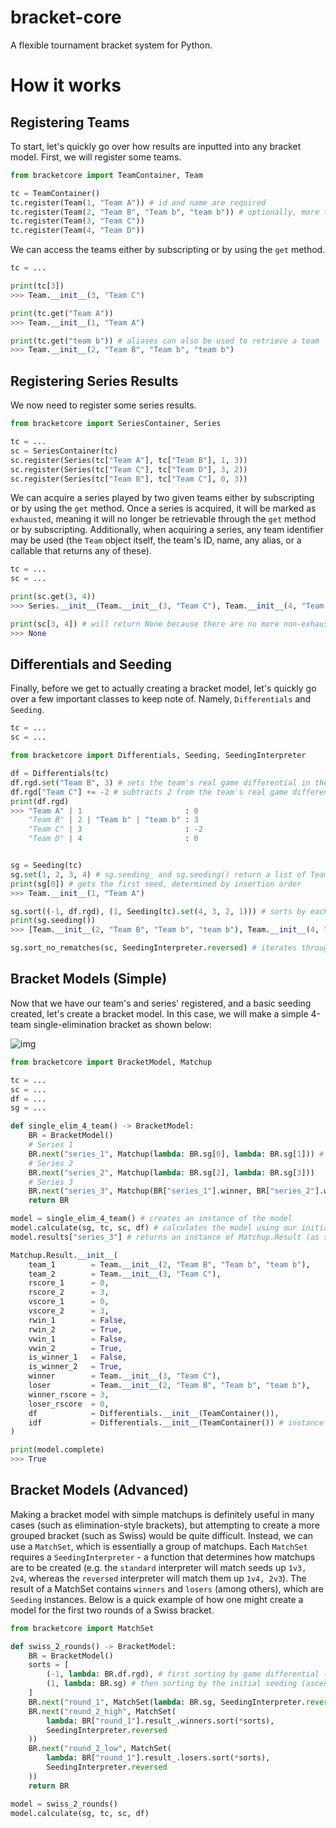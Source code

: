 # bracket-core
A flexible tournament bracket system for Python.

# How it works
## Registering Teams
To start, let's quickly go over how results are inputted into any bracket model. First, we will register some teams.
```py
from bracketcore import TeamContainer, Team

tc = TeamContainer()
tc.register(Team(1, "Team A")) # id and name are required
tc.register(Team(2, "Team B", "Team b", "team b")) # optionally, more team aliases can be provided
tc.register(Team(3, "Team C"))
tc.register(Team(4, "Team D"))
```
We can access the teams either by subscripting or by using the `get` method.
```py
tc = ...

print(tc[3])
>>> Team.__init__(3, "Team C")

print(tc.get("Team A"))
>>> Team.__init__(1, "Team A")

print(tc.get("team b")) # aliases can also be used to retrieve a team
>>> Team.__init__(2, "Team B", "Team b", "team b")
```
## Registering Series Results
We now need to register some series results.
```py
from bracketcore import SeriesContainer, Series

tc = ...
sc = SeriesContainer(tc)
sc.register(Series(tc["Team A"], tc["Team B"], 1, 3))
sc.register(Series(tc["Team C"], tc["Team D"], 3, 2))
sc.register(Series(tc["Team B"], tc["Team C"], 0, 3))
```
We can acquire a series played by two given teams either by subscripting or by using the `get` method. Once a series is acquired, it will be marked as `exhausted`, meaning it will no longer be retrievable through the `get` method or by subscripting. Additionally, when acquiring a series, any team identifier may be used (the `Team` object itself, the team's ID, name, any alias, or a callable that returns any of these).
```py
tc = ...
sc = ...

print(sc.get(3, 4))
>>> Series.__init__(Team.__init__(3, "Team C"), Team.__init__(4, "Team D"), 3, 2)

print(sc[3, 4]) # will return None because there are no more non-exhausted instances of that matchup remaining
>>> None
```
## Differentials and Seeding
Finally, before we get to actually creating a bracket model, let's quickly go over a few important classes to keep note of. Namely, `Differentials` and `Seeding`.
```py
tc = ...
sc = ...

from bracketcore import Differentials, Seeding, SeedingInterpreter

df = Differentials(tc)
df.rgd.set("Team B", 3) # sets the team's real game differential in the DifferentialContainer
df.rgd["Team C"] += -2 # subtracts 2 from the team's real game differential in the DifferentialContainer
print(df.rgd)
>>> "Team A" | 1                       : 0
    "Team B" | 2 | "Team b" | "team b" : 3
    "Team C" | 3                       : -2
    "Team D" | 4                       : 0


sg = Seeding(tc)
sg.set(1, 2, 3, 4) # sg.seeding_ and sg.seeding() return a list of Team objects in insertion order
print(sg[0]) # gets the first seed, determined by insertion order
>>> Team.__init__(1, "Team A")

sg.sort((-1, df.rgd), (1, Seeding(tc).set(4, 3, 2, 1))) # sorts by each team's real game differential (descending), then by each team's position in the given seeding object (ascending)
print(sg.seeding())
>>> [Team.__init__(2, "Team B", "Team b", "team b"), Team.__init__(4, "Team D"), Team.__init__(1, "Team A"), Team.__init__(3, "Team C")]

sg.sort_no_rematches(sc, SeedingInterpreter.reversed) # iterates through all matchup permutations of the current seeding and solidifies only when a seeding is found that has no rematches. Worse seeds' matchups are favored to modified before the better seeds
```
## Bracket Models (Simple)
Now that we have our team's and series' registered, and a basic seeding created, let's create a bracket model. In this case, we will make a simple 4-team single-elimination bracket as shown below:

![img](https://cdn.discordapp.com/attachments/1006995452870271058/1006995476198994040/bracket.PNG)

```py
from bracketcore import BracketModel, Matchup

tc = ...
sc = ...
df = ...
sg = ...

def single_elim_4_team() -> BracketModel:
    BR = BracketModel()
    # Series 1
    BR.next("series_1", Matchup(lambda: BR.sg[0], lambda: BR.sg[1])) # gets the first and second seeded teams from the Seeding, which will be determined when the bracket gets calculated. We use callables because the seeding has not yet been determined
    # Series 2
    BR.next("series_2", Matchup(lambda: BR.sg[2], lambda: BR.sg[3]))
    # Series 3
    BR.next("series_3", Matchup(BR["series_1"].winner, BR["series_2"].winner)) # gets the winner from Series 1 and Series 2. These two teams should be accessed from callables, so they aren't hardcoded
    return BR

model = single_elim_4_team() # creates an instance of the model
model.calculate(sg, tc, sc, df) # calculates the model using our initial Seeding, TeamContainer, SeriesContainer, and Differentials
model.results["series_3"] # returns an instance of Matchup.Result (as shown below)

Matchup.Result.__init__(
    team_1        = Team.__init__(2, "Team B", "Team b", "team b"), 
    team_2        = Team.__init__(3, "Team C"),
    rscore_1      = 0,
    rscore_2      = 3,
    vscore_1      = 0, 
    vscore_2      = 3,
    rwin_1        = False,
    rwin_2        = True,
    vwin_1        = False,
    vwin_2        = True,
    is_winner_1   = False,
    is_winner_2   = True,
    winner        = Team.__init__(3, "Team C"),
    loser         = Team.__init__(2, "Team B", "Team b", "team b"),
    winner_rscore = 3,
    loser_rscore  = 0,
    df            = Differentials.__init__(TeamContainer()),
    idf           = Differentials.__init__(TeamContainer()) # instance differentials that only contain the differentials from this specific matchup
)

print(model.complete)
>>> True
```
## Bracket Models (Advanced)
Making a bracket model with simple matchups is definitely useful in many cases (such as elimination-style brackets), but attempting to create a more grouped bracket (such as Swiss) would be quite difficult. Instead, we can use a `MatchSet`, which is essentially a group of matchups. Each `MatchSet` requires a `SeedingInterpreter` - a function that determines how matchups are to be created (e.g. the `standard` interpreter will match seeds up `1v3, 2v4`, whereas the `reversed` interpreter will match them up `1v4, 2v3`). The result of a MatchSet contains `winners` and `losers` (among others), which are `Seeding` instances. Below is a quick example of how one might create a model for the first two rounds of a Swiss bracket.
```py
from bracketcore import MatchSet

def swiss_2_rounds() -> BracketModel:
    BR = BracketModel()
    sorts = [
        (-1, lambda: BR.df.rgd), # first sorting by game differential (descending)
        (1, lambda: BR.sg) # then sorting by the initial seeding (ascending)
    ]
    BR.next("round_1", MatchSet(lambda: BR.sg, SeedingInterpreter.reversed))
    BR.next("round_2_high", MatchSet(
        lambda: BR["round_1"].result_.winners.sort(*sorts),
        SeedingInterpreter.reversed
    ))
    BR.next("round_2_low", MatchSet(
        lambda: BR["round_1"].result_.losers.sort(*sorts),
        SeedingInterpreter.reversed
    ))
    return BR

model = swiss_2_rounds()
model.calculate(sg, tc, sc, df)
```